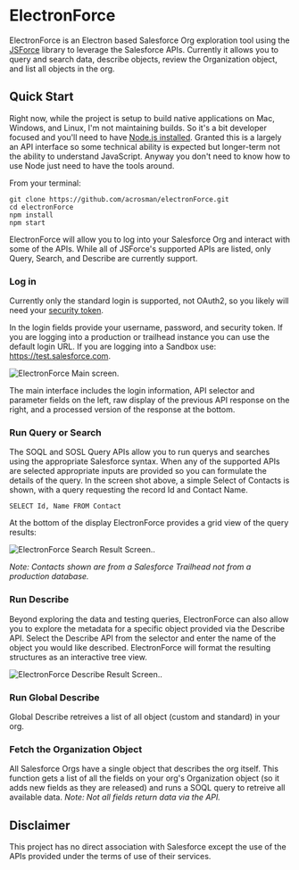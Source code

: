 # ElectronForce

ElectronForce is an Electron based Salesforce Org exploration tool using the [JSForce](https://jsforce.github.io/) library to leverage the Salesforce APIs. Currently it allows you to query and search data, describe objects, review the Organization object, and list all objects in the org.

## Quick Start

Right now, while the project is setup to build native applications on Mac, Windows, and Linux, I'm not maintaining builds. So it's a bit developer focused and you'll need to have [Node.js installed](https://nodejs.org/en/download/). Granted this is a largely an API interface so some technical ability is expected but longer-term not the ability to understand JavaScript. Anyway you don't need to know how to use Node just need to have the tools around.

From your terminal:

    git clone https://github.com/acrosman/electronForce.git
    cd electronForce
    npm install
    npm start

ElectronForce will allow you to log into your Salesforce Org and interact with some of the APIs. While all of JSForce's supported APIs are listed, only Query, Search, and Describe are currently support.

### Log in

Currently only the standard login is supported, not OAuth2, so you likely will need your [security token](https://help.salesforce.com/articleView?id=user_security_token.htm&type=5).

In the login fields provide your username, password, and security token. If you are logging into a production or trailhead instance you can use the default login URL. If you are logging into a Sandbox use: https://test.salesforce.com.

![ElectronForce Main screen.](https://raw.githubusercontent.com/acrosman/electronForce/master/documentation/images/ElectronForceMain.png "Login fields as described above and query API example as follows.")

The main interface includes the login information, API selector and parameter fields on the left, raw display of the previous API response on the right, and a processed version of the response at the bottom.

### Run Query or Search

The SOQL and SOSL Query APIs allow you to run querys and searches using the appropriate Salesforce syntax. When any of the supported APIs are selected appropriate inputs are provided so you can formulate the details of the query. In the screen shot above, a simple Select of Contacts is shown, with a query requesting the record Id and Contact Name.

`SELECT Id, Name FROM Contact`

At the bottom of the display ElectronForce provides a grid view of the query results:

![ElectronForce Search Result Screen.](https://raw.githubusercontent.com/acrosman/electronForce/master/documentation/images/ElectronForceSearch.png "A table display of the Contacts returned from Salesforce").


_Note: Contacts shown are from a Salesforce Trailhead not from a production database._

### Run Describe

Beyond exploring the data and testing queries, ElectronForce can also allow you to explore the metadata for a specific object provided via the Describe API.  Select the Describe API from the selector and enter the name of the object you would like described.  ElectronForce will format the resulting structures as an interactive tree view.

![ElectronForce Describe Result Screen.](https://raw.githubusercontent.com/acrosman/electronForce/master/documentation/images/ElectronForceDescribe.png "A simple tree display of the describe response.").

### Run Global Describe

Global Describe retreives a list of all object (custom and standard) in your org.

### Fetch the Organization Object

All Salesforce Orgs have a single object that describes the org itself. This function gets a list of all the fields on your org's Organization object (so it adds new fields as they are released) and runs a SOQL query to retreive all available data. _Note: Not all fields return data via the API._

## Disclaimer

This project has no direct association with Salesforce except the use of the APIs provided under the terms of use of their services.
